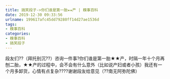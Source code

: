 ```yaml
---
title: 搞笑段子->你们谁是第一胎★★产 | 糗事百科
date: 2019-12-30 09:33:56
urlname: 199617afc45dd79280ff14d27ae1536d
tags: 
- 糗事百科
categories:
- 糗事百科
- 搞笑段子
---
```

段友们??（拜托别沉??）咨询一件事?你们谁是第一胎★★产，时隔一年十个月再刨二胎，★★产的过程中，会不会有什么意外（比如说产妇或者小孩）我还有一个月多卸货，心情有点复杂????谢谢段友给意见（??南无阿弥陀佛）


